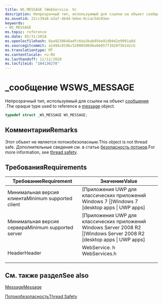 ```yaml
---
title: WS_MESSAGE (WebService. h)
description: Непрозрачный тип, используемый для ссылки на объект сообщения.
ms.assetid: 22cc39a9-a3a7-4b4d-bdee-0ccac5dc03ee
keywords:
- WS_MESSAGE
ms.topic: reference
ms.date: 05/31/2018
ms.openlocfilehash: 8aa9230648adfc6da3bab954a91d04d2e9991a8d
ms.sourcegitcommit: a1494c819bc5200050696e66057f1020f5b142cb
ms.translationtype: MT
ms.contentlocale: ru-RU
ms.lasthandoff: 12/12/2020
ms.locfileid: "104136278"
---
```

# <a name="ws_message"></a><span data-ttu-id="4d9ff-104">\_сообщение WS</span><span class="sxs-lookup"><span data-stu-id="4d9ff-104">WS\_MESSAGE</span></span>

<span data-ttu-id="4d9ff-105">Непрозрачный тип, используемый для ссылки на объект [сообщения](message.md) .</span><span class="sxs-lookup"><span data-stu-id="4d9ff-105">The opaque type used to reference a [message](message.md) object.</span></span>


```C++
typedef struct _WS_MESSAGE WS_MESSAGE;
```



## <a name="remarks"></a><span data-ttu-id="4d9ff-106">Комментарии</span><span class="sxs-lookup"><span data-stu-id="4d9ff-106">Remarks</span></span>

<span data-ttu-id="4d9ff-107">Этот объект не является потокобезопасным.</span><span class="sxs-lookup"><span data-stu-id="4d9ff-107">This object is not thread safe.</span></span> <span data-ttu-id="4d9ff-108">Дополнительные сведения см. в статье [безопасность потоков](thread-safety.md).</span><span class="sxs-lookup"><span data-stu-id="4d9ff-108">For more information, see [thread safety](thread-safety.md).</span></span>

## <a name="requirements"></a><span data-ttu-id="4d9ff-109">Требования</span><span class="sxs-lookup"><span data-stu-id="4d9ff-109">Requirements</span></span>



| <span data-ttu-id="4d9ff-110">Требование</span><span class="sxs-lookup"><span data-stu-id="4d9ff-110">Requirement</span></span> | <span data-ttu-id="4d9ff-111">Значение</span><span class="sxs-lookup"><span data-stu-id="4d9ff-111">Value</span></span> |
|-------------------------------------|------------------------------------------------------------------------------------------|
| <span data-ttu-id="4d9ff-112">Минимальная версия клиента</span><span class="sxs-lookup"><span data-stu-id="4d9ff-112">Minimum supported client</span></span><br/> | <span data-ttu-id="4d9ff-113">\[Приложения UWP для классических приложений Windows 7 \|\]</span><span class="sxs-lookup"><span data-stu-id="4d9ff-113">Windows 7 \[desktop apps \| UWP apps\]</span></span><br/>                                        |
| <span data-ttu-id="4d9ff-114">Минимальная версия сервера</span><span class="sxs-lookup"><span data-stu-id="4d9ff-114">Minimum supported server</span></span><br/> | <span data-ttu-id="4d9ff-115">\[Приложения UWP для классических приложений Windows Server 2008 R2 \|\]</span><span class="sxs-lookup"><span data-stu-id="4d9ff-115">Windows Server 2008 R2 \[desktop apps \| UWP apps\]</span></span><br/>                           |
| <span data-ttu-id="4d9ff-116">Header</span><span class="sxs-lookup"><span data-stu-id="4d9ff-116">Header</span></span><br/>                   | <dl> <span data-ttu-id="4d9ff-117"><dt>WebService. h</dt></span><span class="sxs-lookup"><span data-stu-id="4d9ff-117"><dt>WebServices.h</dt></span></span> </dl> |



## <a name="see-also"></a><span data-ttu-id="4d9ff-118">См. также раздел</span><span class="sxs-lookup"><span data-stu-id="4d9ff-118">See also</span></span>

<dl> <dt>

[<span data-ttu-id="4d9ff-119">Message</span><span class="sxs-lookup"><span data-stu-id="4d9ff-119">Message</span></span>](message.md)
</dt> <dt>

[<span data-ttu-id="4d9ff-120">Потокобезопасность</span><span class="sxs-lookup"><span data-stu-id="4d9ff-120">Thread Safety</span></span>](thread-safety.md)
</dt> </dl>

 

 





